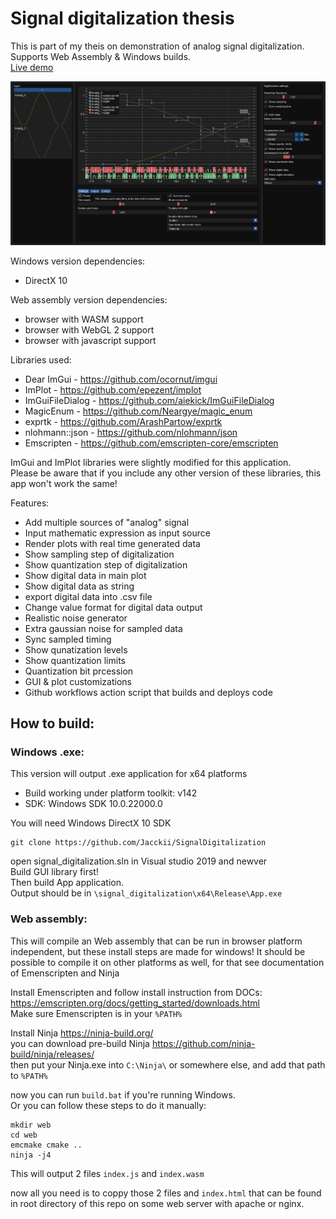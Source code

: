 # Signal digitalization thesis
This is part of my theis on demonstration of analog signal digitalization.   
Supports Web Assembly & Windows builds.  
[Live demo](https://jacckii.github.io/SignalDigitalization/)

[![preview](preview.jpg)](https://jacckii.github.io/SignalDigitalization/)

Windows version dependencies:
 - DirectX 10

Web assembly version dependencies:
 - browser with WASM support
 - browser with WebGL 2 support
 - browser with javascript support 

Libraries used:
 - Dear ImGui - https://github.com/ocornut/imgui
 - ImPlot - https://github.com/epezent/implot
 - ImGuiFileDialog - https://github.com/aiekick/ImGuiFileDialog
 - MagicEnum - https://github.com/Neargye/magic_enum
 - exprtk - https://github.com/ArashPartow/exprtk
 - nlohmann::json - https://github.com/nlohmann/json
 - Emscripten - https://github.com/emscripten-core/emscripten

ImGui and ImPlot libraries were slightly modified for this application.  
Please be aware that if you include any other version of these libraries, this app won't work the same!

Features:
 - Add multiple sources of "analog" signal
 - Input mathematic expression as input source
 - Render plots with real time generated data
 - Show sampling step of digitalization
 - Show quantization step of digitalization
 - Show digital data in main plot
 - Show digital data as string
 - export digital data into .csv file
 - Change value format for digital data output
 - Realistic noise generator
 - Extra gaussian noise for sampled data
 - Sync sampled timing
 - Show qunatization levels
 - Show quantization limits
 - Quantization bit prcession
 - GUI & plot customizations
 - Github workflows action script that builds and deploys code

## How to build:

### Windows .exe:
This version will output .exe application for x64 platforms
 - Build working under platform toolkit: v142
 - SDK: Windows SDK 10.0.22000.0

You will need Windows DirectX 10 SDK

```
git clone https://github.com/Jacckii/SignalDigitalization
```
open signal_digitalization.sln in Visual studio 2019 and newver  
Build GUI library first!  
Then build App application.  
Output should be in `\signal_digitalization\x64\Release\App.exe`


### Web assembly:
This will compile an Web assembly that can be run in browser platform independent, but these install steps are made for windows!
It should be possible to compile it on other platforms as well, for that see documentation of Emenscripten and Ninja

Install Emenscripten and follow install instruction from DOCs: https://emscripten.org/docs/getting_started/downloads.html  
Make sure Emenscripten is in your `%PATH%`  

Install Ninja https://ninja-build.org/  
you can download pre-build Ninja https://github.com/ninja-build/ninja/releases/  
then put your Ninja.exe into `C:\Ninja\` or somewhere else, and add that path to `%PATH%`  

now you can run `build.bat` if you're running Windows.   
Or you can follow these steps to do it manually:

```
mkdir web
cd web
emcmake cmake ..
ninja -j4
```
This will output 2 files 
`index.js` and `index.wasm`  

now all you need is to coppy those 2 files and `index.html` that can be found in root directory of this repo on some web server with apache or nginx.


